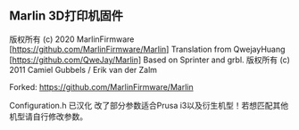 ## Marlin 3D打印机固件
版权所有 (c) 2020 MarlinFirmware [https://github.com/MarlinFirmware/Marlin]
Translation from QwejayHuang [https://github.com/QweJay/Marlin]
Based on Sprinter and grbl.
版权所有 (c) 2011 Camiel Gubbels / Erik van der Zalm

Forked: https://github.com/MarlinFirmware/Marlin

Configuration.h 已汉化 改了部分参数适合Prusa i3以及衍生机型！若想匹配其他机型请自行修改参数。
